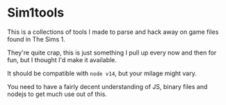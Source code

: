 Sim1tools
=========

This is a collections of tools I made to parse and hack away on game files found in The Sims 1.

They're quite crap, this is just something I pull up every now and then for fun, but I thought I'd make it available.

It should be compatible with `node v14`, but your milage might vary.

You need to have a fairly decent understanding of JS, binary files and nodejs to get much use out of this.
